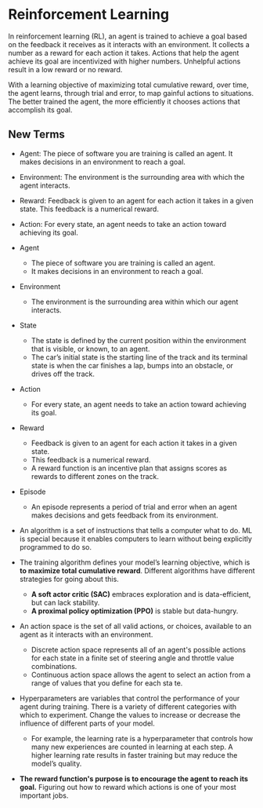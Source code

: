 # **Reinforcement Learning**
In reinforcement learning (RL), an agent is trained to achieve a goal based on the feedback it receives as it interacts with an environment. It collects a number as a reward for each action it takes. Actions that help the agent achieve its goal are incentivized with higher numbers. Unhelpful actions result in a low reward or no reward.

With a learning objective of maximizing total cumulative reward, over time, the agent learns, through trial and error, to map gainful actions to situations. The better trained the agent, the more efficiently it chooses actions that accomplish its goal.

## **New Terms**
* Agent: The piece of software you are training is called an agent. It makes decisions in an environment to reach a goal.
* Environment: The environment is the surrounding area with which the agent interacts.
* Reward: Feedback is given to an agent for each action it takes in a given state. This feedback is a numerical reward.
* Action: For every state, an agent needs to take an action toward achieving its goal.

* Agent
    * The piece of software you are training is called an agent.
    * It makes decisions in an environment to reach a goal.

* Environment
    * The environment is the surrounding area within which our agent interacts.
    
* State
    * The state is defined by the current position within the environment that is visible, or known, to an agent.
    * The car’s initial state is the starting line of the track and its terminal state is when the car finishes a lap, bumps into an obstacle, or drives off the track.

* Action
    * For every state, an agent needs to take an action toward achieving its goal.

* Reward
    * Feedback is given to an agent for each action it takes in a given state.
    * This feedback is a numerical reward.
    * A reward function is an incentive plan that assigns scores as rewards to different zones on the track.

* Episode
    * An episode represents a period of trial and error when an agent makes decisions and gets feedback from its environment.

* An algorithm is a set of instructions that tells a computer what to do. ML is special because it enables computers to learn without being explicitly programmed to do so.
* The training algorithm defines your model’s learning objective, which is **to maximize total cumulative reward**. Different algorithms have different strategies for going about this.
    * **A soft actor critic (SAC)** embraces exploration and is data-efficient, but can lack stability.
    * **A proximal policy optimization (PPO)** is stable but data-hungry.
* An action space is the set of all valid actions, or choices, available to an agent as it interacts with an environment.
    * Discrete action space represents all of an agent's possible actions for each state in a finite set of steering angle and throttle value combinations.
    * Continuous action space allows the agent to select an action from a range of values that you define for each sta te.
* Hyperparameters are variables that control the performance of your agent during training. There is a variety of different categories with which to experiment. Change the values to increase or decrease the influence of different parts of your model.
    * For example, the learning rate is a hyperparameter that controls how many new experiences are counted in learning at each step. A higher learning rate results in faster training but may reduce the model’s quality.
* **The reward function's purpose is to encourage the agent to reach its goal.** Figuring out how to reward which actions is one of your most important jobs.